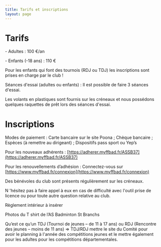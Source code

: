 ```yaml
---
title: Tarifs et inscriptions
layout: page
---
```

# Tarifs

\- Adultes : 100 €/an

\- Enfants (-18 ans) : 110 €

Pour les enfants qui font des tournois (RDJ ou TDJ) les inscriptions sont prises en charge par le club !

Séances d'essai (adultes ou enfants) : Il est possible de faire 3 séances d'essai.

Les volants en plastiques sont fournis sur les créneaux et nous possédons quelques raquettes de prêt lors des séances d'essai.

# Inscriptions

Modes de paiement : Carte bancaire sur le site Poona ; Chèque bancaire ; Espèces (à remettre au dirigeant) ; Dispositifs pass sport ou Yep’s

Pour les nouveaux adhérents : [https://adherer.myffbad.fr/ASSB37](https://adherer.myffbad.fr/ASSB37)

Pour les renouvellements d’adhésion : Connectez-vous sur [https://www.myffbad.fr/connexion](https://www.myffbad.fr/connexion)

Des bénévoles du club sont présents régulièrement sur les créneaux.

N 'hésitez pas à faire appel à eux en cas de difficulté avec l'outil prise de licence ou pour toute autre question relative au club.

Règlement intérieur à insérer

Photos du T shirt de l’AS Badminton St Branchs

Qu’est ce qu’un TDJ (Tournoi de jeunes – de 11 à 17 ans) ou RDJ (Rencontre des jeunes – moins de 11 ans) => TDJ/RDJ mettre le site du Comité pour avoir le planning à l'année des compétitions jeunes et le mettre également pour les adultes pour les compétitions départementales.